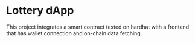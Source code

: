 # Lottery dApp

This project integrates a smart contract tested on hardhat with a frontend that has wallet connection and on-chain data fetching.
